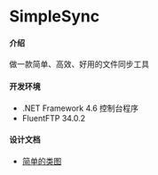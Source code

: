 # SimpleSync

#### 介绍
做一款简单、高效、好用的文件同步工具

#### 开发环境
* .NET Framework 4.6 控制台程序
* FluentFTP 34.0.2

#### 设计文档
* [简单的类图](https://www.processon.com/view/link/611d30aa7d9c0834aa5b9a81)